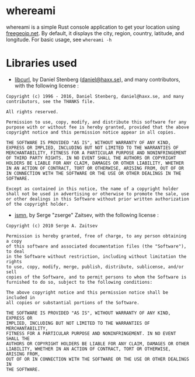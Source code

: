 # whereami

whereami is a simple Rust console application to get your location using [freegeoip.net](http://freegeoip.net/). By default, it displays the city, region, country, latitude, and longitude.
For basic usage, see ```whereami -h```

# Libraries used
- [libcurl](https://github.com/curl/curl), by Daniel Stenberg (daniel@haxx.se), and many contributors, with the following license :
```
Copyright (c) 1996 - 2016, Daniel Stenberg, daniel@haxx.se, and many contributors, see the THANKS file.
    
All rights reserved.

Permission to use, copy, modify, and distribute this software for any purpose with or without fee is hereby granted, provided that the above copyright notice and this permission notice appear in all copies.

THE SOFTWARE IS PROVIDED "AS IS", WITHOUT WARRANTY OF ANY KIND, EXPRESS OR IMPLIED, INCLUDING BUT NOT LIMITED TO THE WARRANTIES OF MERCHANTABILITY, FITNESS FOR A PARTICULAR PURPOSE AND NONINFRINGEMENT OF THIRD PARTY RIGHTS. IN NO EVENT SHALL THE AUTHORS OR COPYRIGHT HOLDERS BE LIABLE FOR ANY CLAIM, DAMAGES OR OTHER LIABILITY, WHETHER IN AN ACTION OF CONTRACT, TORT OR OTHERWISE, ARISING FROM, OUT OF OR IN CONNECTION WITH THE SOFTWARE OR THE USE OR OTHER DEALINGS IN THE SOFTWARE.

Except as contained in this notice, the name of a copyright holder shall not be used in advertising or otherwise to promote the sale, use or other dealings in this Software without prior written authorization of the copyright holder.
```
- [jsmn](https://github.com/zserge/jsmn), by Serge "zserge" Zaitsev, with the following license :
```
Copyright (c) 2010 Serge A. Zaitsev

Permission is hereby granted, free of charge, to any person obtaining a copy
of this software and associated documentation files (the "Software"), to deal
in the Software without restriction, including without limitation the rights
to use, copy, modify, merge, publish, distribute, sublicense, and/or sell
copies of the Software, and to permit persons to whom the Software is
furnished to do so, subject to the following conditions:

The above copyright notice and this permission notice shall be included in
all copies or substantial portions of the Software.

THE SOFTWARE IS PROVIDED "AS IS", WITHOUT WARRANTY OF ANY KIND, EXPRESS OR
IMPLIED, INCLUDING BUT NOT LIMITED TO THE WARRANTIES OF MERCHANTABILITY,
FITNESS FOR A PARTICULAR PURPOSE AND NONINFRINGEMENT. IN NO EVENT SHALL THE
AUTHORS OR COPYRIGHT HOLDERS BE LIABLE FOR ANY CLAIM, DAMAGES OR OTHER
LIABILITY, WHETHER IN AN ACTION OF CONTRACT, TORT OR OTHERWISE, ARISING FROM,
OUT OF OR IN CONNECTION WITH THE SOFTWARE OR THE USE OR OTHER DEALINGS IN
THE SOFTWARE.
```